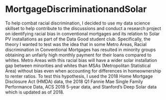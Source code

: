 # MortgageDiscriminationandSolar
 To help combat racial discrimination, I decided to use my data science skillset to help contribute to the discussions and conduct a research project on identifying racial bias in conventional mortgages and its relation to Solar PV installations as part of the Data Good student club. Specifically, the theory I wanted to test was the idea that in some Metro Areas, Racial discrimination in Conventional Mortgages has resulted in minority groups obtaining an unfairly high monthly payment for their loans compared to whites. Metro Areas with this racial bias will have a wider solar installation gap between minorities and whites than MSAs (Metropolitan Statistical Area) without bias even when accounting for differences in homeownership to renter ratios. To test this hypothesis, I used the 2018 Home Mortgage Disclosure Act (HMDA) data, the 2018 Q1 Fannie Mae Single Family Performance Data, ACS 2018 5-year data, and Stanford’s Deep Solar data which is updated as of 2018. 
